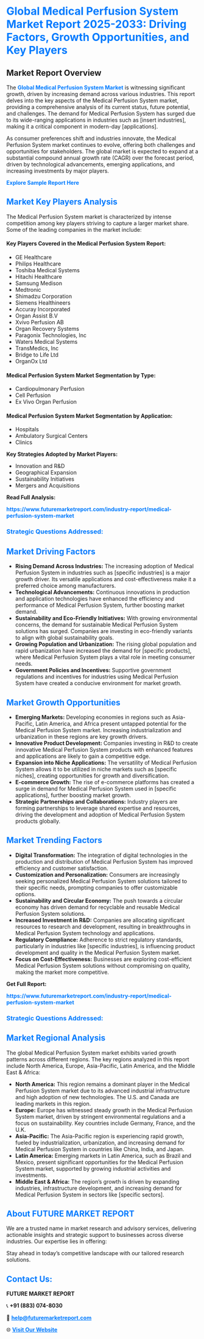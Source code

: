 <h1 style="color: #007BFF;">Global Medical Perfusion System Market Report 2025-2033: Driving Factors, Growth Opportunities, and Key Players</h1>

<section id="overview">
<h2>Market Report Overview</h2>
<p>The <a href="https://www.futuremarketreport.com/industry-report/medical-perfusion-system-market" style="color: #007BFF; text-decoration: none;"><strong>Global Medical Perfusion System Market</strong></a> is witnessing significant growth, driven by increasing demand across various industries. This report delves into the key aspects of the Medical Perfusion System market, providing a comprehensive analysis of its current status, future potential, and challenges. The demand for Medical Perfusion System has surged due to its wide-ranging applications in industries such as [insert industries], making it a critical component in modern-day [applications].</p>
<p>As consumer preferences shift and industries innovate, the Medical Perfusion System market continues to evolve, offering both challenges and opportunities for stakeholders. The global market is expected to expand at a substantial compound annual growth rate (CAGR) over the forecast period, driven by technological advancements, emerging applications, and increasing investments by major players.</p>
</section>

<section id="overview">
<p><a href="https://www.futuremarketreport.com/request-sample/reportId=57582" style="color: #007BFF; text-decoration: none;"><strong>Explore Sample Report Here</strong></a></p>
</section>

<section id="key-players">
<h2 style="color: #007BFF;">Market Key Players Analysis</h2>
<p>The Medical Perfusion System market is characterized by intense competition among key players striving to capture a larger market share. Some of the leading companies in the market include:</p>
<h4>Key Players Covered in the Medical Perfusion System Report:</h4>
<ul><li>GE Healthcare</li><li>Philips Healthcare</li><li>Toshiba Medical Systems</li><li>Hitachi Healthcare</li><li>Samsung Medison</li><li>Medtronic</li><li>Shimadzu Corporation</li><li>Siemens Healthineers</li><li>Accuray Incorporated</li><li>Organ Assist B.V</li><li>Xvivo Perfusion AB</li><li>Organ Recovery Systems</li><li>Paragonix Technologies, Inc</li><li>Waters Medical Systems</li><li>TransMedics, Inc</li><li>Bridge to Life Ltd</li><li>OrganOx Ltd</li></ul>
<h4>Medical Perfusion System Market Segmentation by Type:</h4>
<ul><li>Cardiopulmonary Perfusion</li><li>Cell Perfusion</li><li>Ex Vivo Organ Perfusion</li></ul>

<h4>Medical Perfusion System Market Segmentation by Application:</h4>
<ul><li>Hospitals</li><li>Ambulatory Surgical Centers</li><li>Clinics</li></ul>
<p><strong>Key Strategies Adopted by Market Players:</strong></p>
<ul>
<li>Innovation and R&D</li>
<li>Geographical Expansion</li>
<li>Sustainability Initiatives</li>
<li>Mergers and Acquisitions</li>
</ul>
</section>

<section>
<p><strong>Read Full Analysis: </strong></p><a href="https://www.futuremarketreport.com/industry-report/medical-perfusion-system-market" style="color: #007BFF; text-decoration: none;"><strong>https://www.futuremarketreport.com/industry-report/medical-perfusion-system-market</strong></a>
<h3 style="color: #007BFF;">Strategic Questions Addressed:</h3>
</section>

<section id="driving-factors">
<h2 style="color: #007BFF;">Market Driving Factors</h2>
<ul>
<li><strong>Rising Demand Across Industries:</strong> The increasing adoption of Medical Perfusion System in industries such as [specific industries] is a major growth driver. Its versatile applications and cost-effectiveness make it a preferred choice among manufacturers.</li>
<li><strong>Technological Advancements:</strong> Continuous innovations in production and application technologies have enhanced the efficiency and performance of Medical Perfusion System, further boosting market demand.</li>
<li><strong>Sustainability and Eco-Friendly Initiatives:</strong> With growing environmental concerns, the demand for sustainable Medical Perfusion System solutions has surged. Companies are investing in eco-friendly variants to align with global sustainability goals.</li>
<li><strong>Growing Population and Urbanization:</strong> The rising global population and rapid urbanization have increased the demand for [specific products], where Medical Perfusion System plays a vital role in meeting consumer needs.</li>
<li><strong>Government Policies and Incentives:</strong> Supportive government regulations and incentives for industries using Medical Perfusion System have created a conducive environment for market growth.</li>
</ul>
</section>

<section id="growth-opportunities">
<h2 style="color: #007BFF;">Market Growth Opportunities</h2>
<ul>
<li><strong>Emerging Markets:</strong> Developing economies in regions such as Asia-Pacific, Latin America, and Africa present untapped potential for the Medical Perfusion System market. Increasing industrialization and urbanization in these regions are key growth drivers.</li>
<li><strong>Innovative Product Development:</strong> Companies investing in R&D to create innovative Medical Perfusion System products with enhanced features and applications are likely to gain a competitive edge.</li>
<li><strong>Expansion into Niche Applications:</strong> The versatility of Medical Perfusion System allows it to be utilized in niche markets such as [specific niches], creating opportunities for growth and diversification.</li>
<li><strong>E-commerce Growth:</strong> The rise of e-commerce platforms has created a surge in demand for Medical Perfusion System used in [specific applications], further boosting market growth.</li>
<li><strong>Strategic Partnerships and Collaborations:</strong> Industry players are forming partnerships to leverage shared expertise and resources, driving the development and adoption of Medical Perfusion System products globally.</li>
</ul>
</section>

<section id="trending-factors">
<h2 style="color: #007BFF;">Market Trending Factors</h2>
<ul>
<li><strong>Digital Transformation:</strong> The integration of digital technologies in the production and distribution of Medical Perfusion System has improved efficiency and customer satisfaction.</li>
<li><strong>Customization and Personalization:</strong> Consumers are increasingly seeking personalized Medical Perfusion System solutions tailored to their specific needs, prompting companies to offer customizable options.</li>
<li><strong>Sustainability and Circular Economy:</strong> The push towards a circular economy has driven demand for recyclable and reusable Medical Perfusion System solutions.</li>
<li><strong>Increased Investment in R&D:</strong> Companies are allocating significant resources to research and development, resulting in breakthroughs in Medical Perfusion System technology and applications.</li>
<li><strong>Regulatory Compliance:</strong> Adherence to strict regulatory standards, particularly in industries like [specific industries], is influencing product development and quality in the Medical Perfusion System market.</li>
<li><strong>Focus on Cost-Effectiveness:</strong> Businesses are exploring cost-efficient Medical Perfusion System solutions without compromising on quality, making the market more competitive.</li>
</ul>
</section>

<section>
<p><strong>Get Full Report: </strong></p><a href="https://www.futuremarketreport.com/industry-report/medical-perfusion-system-market" style="color: #007BFF; text-decoration: none;"><strong>https://www.futuremarketreport.com/industry-report/medical-perfusion-system-market</strong></a>
<h3 style="color: #007BFF;">Strategic Questions Addressed:</h3>
</section>


<section id="regional-analysis">
<h2 style="color: #007BFF;">Market Regional Analysis</h2>
<p>The global Medical Perfusion System market exhibits varied growth patterns across different regions. The key regions analyzed in this report include North America, Europe, Asia-Pacific, Latin America, and the Middle East & Africa:</p>
<ul>
<li><strong>North America:</strong> This region remains a dominant player in the Medical Perfusion System market due to its advanced industrial infrastructure and high adoption of new technologies. The U.S. and Canada are leading markets in this region.</li>
<li><strong>Europe:</strong> Europe has witnessed steady growth in the Medical Perfusion System market, driven by stringent environmental regulations and a focus on sustainability. Key countries include Germany, France, and the U.K.</li>
<li><strong>Asia-Pacific:</strong> The Asia-Pacific region is experiencing rapid growth, fueled by industrialization, urbanization, and increasing demand for Medical Perfusion System in countries like China, India, and Japan.</li>
<li><strong>Latin America:</strong> Emerging markets in Latin America, such as Brazil and Mexico, present significant opportunities for the Medical Perfusion System market, supported by growing industrial activities and investments.</li>
<li><strong>Middle East & Africa:</strong> The region’s growth is driven by expanding industries, infrastructure development, and increasing demand for Medical Perfusion System in sectors like [specific sectors].</li>
</ul>
</section>

<footer>
<h2 style="color: #007BFF;">About FUTURE MARKET REPORT</h2>
<p>We are a trusted name in market research and advisory services, delivering actionable insights and strategic support to businesses across diverse industries. Our expertise lies in offering:</p>

<p>Stay ahead in today’s competitive landscape with our tailored research solutions.</p>

<h2 style="color: #007BFF;">Contact Us:</h2>
<p><strong>FUTURE MARKET REPORT</strong></p>
<p>📞 <strong>+91 (883) 074-8030</strong></p>
<p>📧 <strong><a href="mailto:help@futuremarketreport.com" style="color: #007BFF;">help@futuremarketreport.com</a></strong></p>
<p>🌐 <strong><a href="https://www.futuremarketreport.com/" style="color: #007BFF;">Visit Our Website</a></strong></p>
</footer>